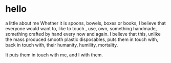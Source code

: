 # hello
a little about me
Whether it is spoons, bowels, boxes or books, I believe that everyone would want to, like to touch , use, own, something handmade, something crafted by hand every now and again. I believe that this, unlike the mass produced smooth plastic disposables, puts them in touch with, back in touch with, their humanity, humility, mortality.

It puts them in touch with me, and I with them.
